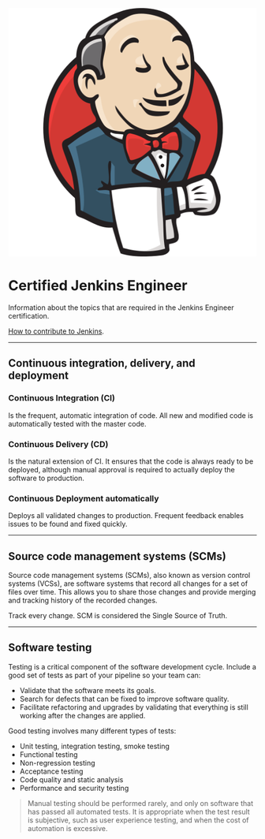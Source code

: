 <img src="icons/jenkins.png" />

# Certified Jenkins Engineer

Information about the topics that are required in the Jenkins Engineer certification.

[How to contribute to Jenkins](https://www.jenkins.io/participate/).

___

## Continuous integration, delivery, and deployment

### Continuous Integration (CI) 
Is the frequent, automatic integration of code. All new and modified code is automatically tested with the master code.

###  Continuous Delivery (CD) 
Is the natural extension of CI. It ensures that the code is always ready to be deployed, although manual approval is required to actually deploy the software to production.

### Continuous Deployment automatically 
Deploys all validated changes to production. Frequent feedback enables issues to be found and fixed quickly.

___

## Source code management systems (SCMs)

Source code management systems (SCMs), also known as version control systems (VCSs), are software systems that record all changes for a set of files over time. This allows you to share those changes and provide merging and tracking history of the recorded changes.

Track every change. SCM is considered the Single Source of Truth.

___

## Software testing

Testing is a critical component of the software development cycle. Include a good set of tests as part of your pipeline so your team can:

- Validate that the software meets its goals.
- Search for defects that can be fixed to improve software quality.
- Facilitate refactoring and upgrades by validating that everything is still working after the changes are applied.

Good testing involves many different types of tests:

- Unit testing, integration testing, smoke testing
- Functional testing
- Non-regression testing
- Acceptance testing
- Code quality and static analysis
- Performance and security testing

>Manual testing should be performed rarely, and only on software that has passed all automated tests. It is appropriate when the test result is subjective, such as user experience testing, and when the cost of automation is excessive.